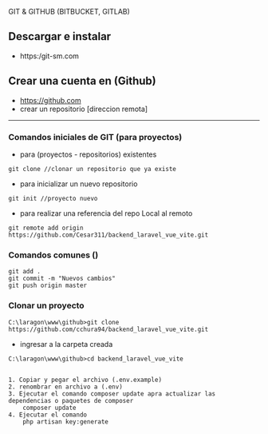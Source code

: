 GIT & GITHUB (BITBUCKET, GITLAB)

## Descargar e instalar
- https:/git-sm.com

## Crear una cuenta en (Github)
- https://github.com
- crear un repositorio [direccion remota]
---

### Comandos iniciales de GIT (para proyectos)
- para (proyectos - repositorios) existentes
```
git clone //clonar un repositorio que ya existe
```
- para inicializar un nuevo repositorio

```
git init //proyecto nuevo
```
- para realizar una referencia del repo Local al remoto 
```
git remote add origin https://github.com/Cesar311/backend_laravel_vue_vite.git
```

### Comandos comunes ()
```
git add .
git commit -m "Nuevos cambios"
git push origin master
```


### Clonar un proyecto
```
C:\laragon\www\github>git clone https://github.com/cchura94/backend_laravel_vue_vite.git
```
- ingresar a la carpeta creada 
```
C:\laragon\www\github>cd backend_laravel_vue_vite


1. Copiar y pegar el archivo (.env.example)
2. renombrar en archivo a (.env)
3. Ejecutar el comando composer update apra actualizar las dependencias o paquetes de composer
    composer update
4. Ejecutar el comando 
    php artisan key:generate
```
